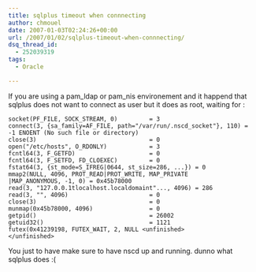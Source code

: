 ```yaml
---
title: sqlplus timeout when connnecting
author: chmouel
date: 2007-01-03T02:24:26+00:00
url: /2007/01/02/sqlplus-timeout-when-connnecting/
dsq_thread_id:
  - 252039319
tags:
  - Oracle

---
```

If you are using a pam\_ldap or pam\_nis environement and it happend that sqlplus does not want to connect as user but it does as root, waiting for :


```
socket(PF_FILE, SOCK_STREAM, 0)         = 3
connect(3, {sa_family=AF_FILE, path="/var/run/.nscd_socket"}, 110) = 
-1 ENOENT (No such file or directory)
close(3)                                = 0
open("/etc/hosts", O_RDONLY)            = 3
fcntl64(3, F_GETFD)                     = 0
fcntl64(3, F_SETFD, FD_CLOEXEC)         = 0
fstat64(3, {st_mode=S_IFREG|0644, st_size=286, ...}) = 0
mmap2(NULL, 4096, PROT_READ|PROT_WRITE, MAP_PRIVATE
|MAP_ANONYMOUS, -1, 0) = 0x45b78000
read(3, "127.0.0.1tlocalhost.localdomaint"..., 4096) = 286
read(3, "", 4096)                       = 0
close(3)                                = 0
munmap(0x45b78000, 4096)                = 0
getpid()                                = 26002
getuid32()                              = 1121
futex(0x41239198, FUTEX_WAIT, 2, NULL <unfinished>
</unfinished>
```


You just to have make sure to have nscd up and running. dunno what sqlplus does :(
